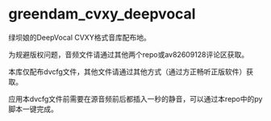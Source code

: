 # greendam_cvxy_deepvocal
绿坝娘的DeepVocal CVXY格式音库配布地。

为规避版权问题，音频文件请通过其他两个repo或av82609128评论区获取。

本库仅配布dvcfg文件，其他文件请通过其他方式（通过方正畅听正版软件）获取。

应用本dvcfg文件前需要在源音频前后都插入一秒的静音，可以通过本repo中的py脚本一键完成。
